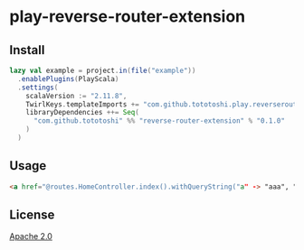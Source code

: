 # play-reverse-router-extension

## Install

```scala
lazy val example = project.in(file("example"))
  .enablePlugins(PlayScala)
  .settings(
    scalaVersion := "2.11.8",
    TwirlKeys.templateImports += "com.github.tototoshi.play.reverserouter.Implicits._",
    libraryDependencies ++= Seq(
      "com.github.tototoshi" %% "reverse-router-extension" % "0.1.0"
    )
  )
```

## Usage

```html
<a href="@routes.HomeController.index().withQueryString("a" -> "aaa", "b" -> "bbb", "b" -> "ccc")">link</a>
```


## License

[Apache 2.0](http://www.apache.org/licenses/LICENSE-2.0)
